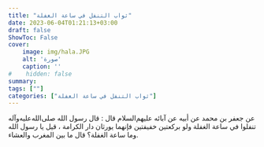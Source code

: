 ```yaml
---
title: "ثواب التنفل في ساعة الغفلة"
date: 2023-06-04T01:21:13+03:00
draft: false
ShowToc: False
cover:
    image: img/hala.JPG
    alt: 'صورة'
    caption: ''
#    hidden: false
summary: 
tags: [""]
categories: ["ثواب التنفل في ساعة الغفلة"]
---
```

عن جعفر بن محمد عن أبيه عن آبائه عليهم‌السلام
قال : قال رسول الله صلى‌الله‌عليه‌وآله تنفلوا في ساعة الغفلة ولو بركعتين خفيفتين
فإنهما يورثان دار الكرامة ، قيل يا رسول الله وما ساعة الغفلة؟ قال ما بين
المغرب والعشاء.

